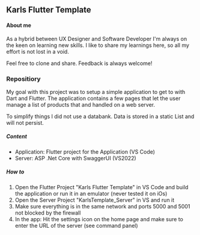 
## Karls Flutter Template

#### About me

As a hybrid between UX Designer and Software Developer I'm always on the keen on learning new skills. I like to share my learnings here, so all my effort is not lost in a void.<br>

Feel free to clone and share. Feedback is always welcome!

### Repositiory

My goal with this project was to setup a simple application to get to with Dart and Flutter. The application contains a few pages that let the user manage a list of products that and handled on a web server.<br>

To simplify things I did not use a databank. Data is stored in a static List and will not persist.


##### Content

- Application: Flutter project for the Application (VS Code)
- Server: ASP .Net Core with SwaggerUI (VS2022)

##### How to
1. Open the Flutter Project "Karls Flutter Template" in VS Code and build the application or run it in an emulator (never tested it on iOs)
2. Open the Server Project "KarlsTemplate_Server" in VS and run it
3. Make sure everything is in the same network and ports 5000 and 5001 not blocked by the firewall
4. In the app: Hit the settings icon on the home page and make sure to enter the URL of the server (see command panel)
